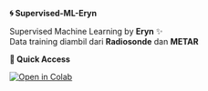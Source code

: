 **🌀 Supervised-ML-Eryn**  

Supervised Machine Learning by **Eryn** ✨  
Data training diambil dari **Radiosonde** dan **METAR**



**🚀 Quick Access**

[![Open in Colab](https://colab.research.google.com/assets/colab-badge.svg)](https://colab.research.google.com/drive/1SVBlOPuq4c-cY1_T9VfAGG1WRK4fGsSI?usp=sharing)
